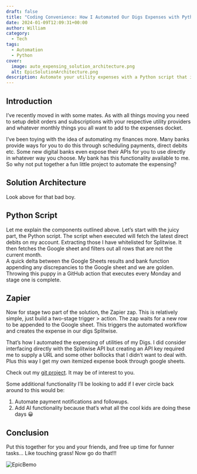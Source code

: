 ```yaml
---
draft: false
title: "Coding Convenience: How I Automated Our Digs Expenses with Python and Zapier"
date: 2024-01-09T12:09:31+00:00
author: William
category:
  - Tech
tags:
  - Automation
  - Python
cover:
  image: auto_expensing_solution_architecture.png
  alt: EpicSolutionArchitecture.png
description: Automate your utility expenses with a Python script that integrates bank transactions, Google Sheets, and Zapier to streamline bill splitting with your housemates. This guide details the architecture and setup, including how to fetch direct debits, sync with Google Sheets, and trigger automated Splitwise expenses. Perfect for anyone looking to simplify group expenses and free up time for more enjoyable activities. Explore the full project on [GitHub](https://github.com/M4NU5/ExpenseAutomation/tree/master) and consider future enhancements like automated payment notifications.
---
```

## Introduction
I’ve recently moved in with some mates. As with all things moving you need to setup debit orders and subscriptions with your respective utility providers and whatever monthly things you all want to add to the expenses docket.

I’ve been toying with the idea of automating my finances more. Many banks provide ways for you to do this through scheduling payments, direct debits etc. Some new digital banks even expose their APIs for you to use directly in whatever way you choose. My bank has this functionality available to me. So why not put together a fun little project to automate the expensing?

## Solution Architecture

Look above for that bad boy.

## Python Script

Let me explain the components outlined above. Let’s start with the juicy part, the Python script. The script when executed will fetch the latest direct debits on my account. Extracting those I have whitelisted for Splitwise. It then fetches the Google sheet and filters out all rows that are not the current month.  
A quick delta between the Google Sheets results and bank function appending any discrepancies to the Google sheet and we are golden. Throwing this puppy in a GitHub action that executes every Monday and stage one is complete.

## Zapier

Now for stage two part of the solution, the Zapier zap. This is relatively simple, just build a two-stage trigger &gt; action. The zap waits for a new row to be appended to the Google sheet. This triggers the automated workflow and creates the expense in our digs Splitwise.

That’s how I automated the expensing of utilities of my Digs. I did consider interfacing directly with the Splitwise API but creating an API key required me to supply a URL and some other bollocks that I didn’t want to deal with. Plus this way I get my own itemized expense book through google sheets.

Check out my [git project](https://github.com/M4NU5/ExpenseAutomation/tree/master). It may be of interest to you.

Some additional functionality I’ll be looking to add if I ever circle back around to this would be:

1. Automate payment notifications and followups.
2. Add AI functionality because that’s what all the cool kids are doing these days 😀

## Conclusion 
Put this together for you and your friends, and free up time for funner tasks... Like touching grass! Now go do that!!!

![EpicBemo](https://media4.giphy.com/media/v1.Y2lkPTc5MGI3NjExazd6cWJuZjE1bTdpc2VtdGZlY3V2eWZoeHlkMGd6ejg4MnZrbmpqZCZlcD12MV9pbnRlcm5hbF9naWZfYnlfaWQmY3Q9Zw/ILjkBExIzBhrFzqDVP/giphy.gif#center)
